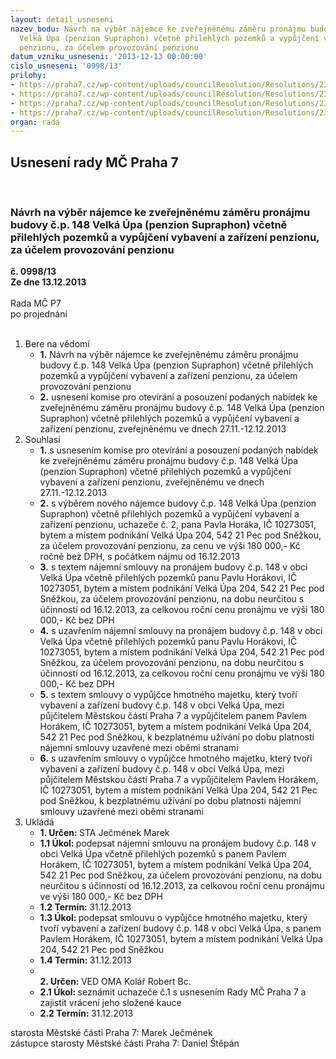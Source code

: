 ```yaml
---
layout: detail_usneseni
nazev_bodu: Návrh na výběr nájemce ke zveřejněnému záměru pronájmu budovy č.p. 148
  Velká Úpa (penzion Supraphon) včetně přilehlých pozemků a vypůjčení vybavení a zařízení
  penzionu, za účelem provozování penzionu
datum_vzniku_usneseni: '2013-12-13 00:00:00'
cislo_usneseni: '0998/13'
prilohy:
- https://praha7.cz/wp-content/uploads/councilResolution/Resolutions/23383/66-13-priloha_1_sprz213.pdf
- https://praha7.cz/wp-content/uploads/councilResolution/Resolutions/23383/66-13-priloha_4_smlhorak.doc
- https://praha7.cz/wp-content/uploads/councilResolution/Resolutions/23383/66-13-priloha_5_smlvyphorak.doc
- https://praha7.cz/wp-content/uploads/councilResolution/Resolutions/23383/66-13-priloha_7_0942r13.doc
organ: rada
---
```

<div id="ucUsn_pList" class="usn">
	<span><h2>Usnesení rady MČ Praha 7 </h2>
<br></span><div class="standBody">
<span><h3>Návrh na výběr nájemce ke zveřejněnému záměru pronájmu budovy č.p. 148 Velká Úpa (penzion Supraphon) včetně přilehlých pozemků a vypůjčení vybavení a zařízení penzionu, za účelem provozování penzionu</h3></span><div class="center">
		<strong>č. 0998/13</strong><br>
	</div>
<div class="center">
		<strong>Ze dne 13.12.2013</strong><br><br>
	</div>Rada MČ P7<br> po projednání<br><br><ol>
<li>Bere na vědomí<ul>
<li>
<strong>1.</strong> Návrh na výběr nájemce ke zveřejněnému záměru pronájmu budovy č.p. 148 Velká Úpa (penzion Supraphon) včetně přilehlých pozemků a vypůjčení vybavení a zařízení penzionu, za účelem provozování penzionu</li>
<li>
<strong>2.</strong> usnesení komise pro otevírání a posouzení podaných nabídek ke zveřejněnému záměru pronájmu budovy č.p. 148 Velká Úpa (penzion Supraphon) včetně přilehlých pozemků a vypůjčení vybavení a zařízení penzionu, zveřejněnému ve dnech 27.11.-12.12.2013</li>
</ul>
</li>
<li>Souhlasí<ul>
<li>
<strong>1.</strong> s usnesením komise pro otevírání a posouzení podaných nabídek ke zveřejněnému záměru pronájmu budovy č.p. 148 Velká Úpa (penzion Supraphon) včetně přilehlých pozemků a vypůjčení vybavení a zařízení penzionu, zveřejněnému ve dnech 27.11.-12.12.2013</li>
<li>
<strong>2.</strong> s výběrem nového nájemce budovy č.p. 148 Velká Úpa (penzion Supraphon) včetně přilehlých pozemků a vypůjčení vybavení a zařízení penzionu, uchazeče č. 2, pana Pavla Horáka, IČ 10273051, bytem a místem podnikání Velká Úpa 204, 542 21  Pec pod Sněžkou, za účelem provozování penzionu, za cenu ve výši 180 000,- Kč ročně bez DPH, s počátkem nájmu od 16.12.2013</li>
<li>
<strong>3.</strong> s textem nájemní smlouvy na pronájem budovy č.p. 148 v obci Velká Úpa včetně přilehlých pozemků panu Pavlu Horákovi, IČ 10273051, bytem a místem podnikání Velká Úpa 204, 542 21  Pec pod Sněžkou, za účelem provozování penzionu, na dobu neurčitou s účinností od 16.12.2013, za celkovou roční cenu pronájmu ve výši 180 000,- Kč bez DPH</li>
<li>
<strong>4.</strong> s uzavřením nájemní smlouvy na pronájem budovy č.p. 148 v obci Velká Úpa včetně přilehlých pozemků panu Pavlu Horákovi, IČ 10273051, bytem a místem podnikání Velká Úpa 204, 542 21  Pec pod Sněžkou, za účelem provozování penzionu, na dobu neurčitou s účinností od 16.12.2013, za celkovou roční cenu pronájmu ve výši 180 000,- Kč bez DPH</li>
<li>
<strong>5.</strong> s textem smlouvy o vypůjčce hmotného majetku, který tvoří vybavení a zařízení budovy č.p. 148 v obci Velká Úpa, mezi půjčitelem Městskou částí Praha 7 a vypůjčitelem panem Pavlem Horákem, IČ 10273051, bytem a místem podnikání Velká Úpa 204, 542 21  Pec pod Sněžkou, k bezplatnému užívání po dobu platnosti nájemní smlouvy uzavřené mezi oběmi stranami</li>
<li>
<strong>6.</strong> s uzavřením smlouvy o vypůjčce hmotného majetku, který tvoří vybavení a zařízení budovy č.p. 148 v obci Velká Úpa, mezi půjčitelem Městskou částí Praha 7 a vypůjčitelem Pavlem Horákem, IČ 10273051, bytem a místem podnikání Velká Úpa 204, 542 21  Pec pod Sněžkou, k bezplatnému užívání po dobu platnosti nájemní smlouvy uzavřené mezi oběmi stranami</li>
</ul>
</li>
<li>Ukládá<ul>
<li>
<strong>1. Určen: </strong>STA Ječmének Marek</li>
<li>
<strong>1.1 Úkol: </strong>podepsat nájemní smlouvu na pronájem budovy č.p. 148 v obci Velká Úpa včetně přilehlých pozemků s panem Pavlem Horákem, IČ 10273051, bytem a místem podnikání Velká Úpa 204, 542 21  Pec pod Sněžkou, za účelem provozování penzionu, na dobu neurčitou s účinností od 16.12.2013, za celkovou roční cenu pronájmu ve výši 180 000,- Kč bez DPH</li>
<li>
<strong>1.2 Termín: </strong>31.12.2013</li>
<li>
<strong>1.3 Úkol: </strong>podepsat smlouvu o vypůjčce hmotného majetku, který tvoří vybavení a zařízení budovy č.p. 148 v obci Velká Úpa, s panem Pavlem Horákem, IČ 10273051, bytem a místem podnikání Velká Úpa 204, 542 21 Pec pod Sněžkou</li>
<li>
<strong>1.4 Termín: </strong>31.12.2013</li>
<li>
<strong><br>2. Určen: </strong>VED OMA Kolář Robert Bc.</li>
<li>
<strong>2.1 Úkol: </strong>seznámit uchazeče č.1 s usnesením Rady MČ Praha 7 a zajistit vrácení jeho složené kauce</li>
<li>
<strong>2.2 Termín: </strong>31.12.2013</li>
</ul>
</li>
</ol>starosta Městské části Praha 7: Marek Ječmének<br>zástupce starosty Městské části Praha 7: Daniel Štěpán 
</div>
</div>